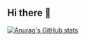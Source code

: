 ## Hi there 👋

[![Anurag's GitHub stats](https://github-readme-stats.vercel.app/api?username=thibaultyvd)](https://github.com/anuraghazra/github-readme-stats)

